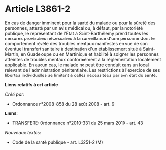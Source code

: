 # Article L3861-2

En cas de danger imminent pour la santé du malade ou pour la sûreté des personnes, attesté par un avis médical ou, à défaut,
par la notoriété publique, le représentant de l'Etat à Saint-Barthélemy prend toutes les mesures provisoires nécessaires à la
surveillance d'une personne dont le comportement révèle des troubles mentaux manifestes en vue de son éventuel transfert
sanitaire à destination d'un établissement situé à Saint-Martin, en Guadeloupe ou en Martinique et habilité à soigner les
personnes atteintes de troubles mentaux conformément à la réglementation localement applicable. En aucun cas, le malade ne
peut être conduit dans un local relevant de l'administration pénitentiaire. Les restrictions à l'exercice de ses libertés
individuelles se limitent à celles nécessitées par son état de santé.

**Liens relatifs à cet article**

_Créé par_:

  - Ordonnance n°2008-858 du 28 août 2008 - art. 9

**Liens**:

  - TRANSFERE: Ordonnance n°2010-331 du 25 mars 2010 - art. 43

_Nouveaux textes_:

  - Code de la santé publique - art. L3251-2 (M)

